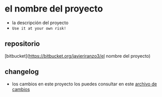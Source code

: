 # el nombre del proyecto

* la descripción del proyecto
* `Use it at your own risk!`

## repositorio

[bitbucket](https://bitbucket.org/javieriranzo3/el nombre del proyecto)

## changelog

* los cambios en este proyecto los puedes consultar en este [archivo de cambios](CHANGELOG.md)
